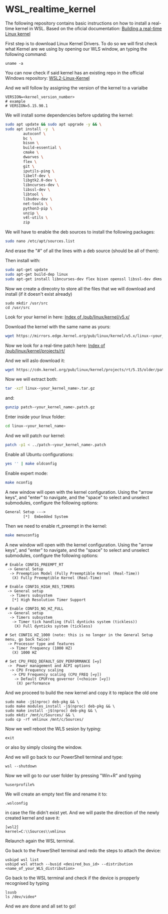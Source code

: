 # WSL_realtime_kernel
The following repository contains basic instructions on how to install a real-time kernel in WSL.
Based on the oficial documentation: [Building a real-time Linux kernel](https://docs.ros.org/en/humble/Tutorials/Miscellaneous/Building-Realtime-rt_preempt-kernel-for-ROS-2.html)

First step is to download Linux Kernel Drivers.
To do so we will first check what Kernel are we using by opening our WLS window, an typing the following command:
```
uname -a
```

You can now check if said kernel has an existing repo in the official Windows repository:
[WSL2-Linux-Kernel](https://github.com/microsoft/WSL2-Linux-Kernel/releases)

And we will follow by assigning the version of the kernel to a varialbe
```
VERSION=<kernel_version_number>
# example
# VERSION=5.15.90.1
```


We will install some dependencies before updating the kernel:
```sh
sudo apt update && sudo apt upgrade -y && \
sudo apt install -y  \
        autoconf \
        bc \
        bison \
        build-essential \
        cmake \
        dwarves \
        flex \
        git \
        iputils-ping \
        libelf-dev \
        libgtk2.0-dev \
        libncurses-dev \
        libssl-dev \
        libtool \
        libudev-dev \
        net-tools \
        python3-pip \
        unzip \
        v4l-utils \
        zip
```

We will have to enable the deb sources to install the following packages:
```sh
sudo nano /etc/apt/sources.list
```
And erase the "#" of all the lines with a deb source (should be all of them):

Then install with:
```sh
sudo apt-get update
sudo apt-get build-dep linux
sudo apt-get install libncurses-dev flex bison openssl libssl-dev dkms libelf-dev libudev-dev libpci-dev libiberty-dev autoconf fakeroot
```

Now we create a direcotry to store all the files that we will download and install (if it doesn't exist already)
```
sudo mkdir /usr/src
cd /usr/src
```

Look for your kernel in here:
[Index of /pub/linux/kernel/v5.x/](https://mirrors.edge.kernel.org/pub/linux/kernel/v5.x/)

Download the kernel with the same name as yours:
```sh
wget https://mirrors.edge.kernel.org/pub/linux/kernel/v5.x/linux-<your_kernel_name>.tar.gz
```

Now we look for a real-time patch here:
[Index of /pub/linux/kernel/projects/rt/]([https://mirrors.edge.kernel.org/pub/linux/kernel/v5.x/](https://cdn.kernel.org/pub/linux/kernel/projects/rt/5.15/older/))

And we will aslo download it:
```sh
wget https://cdn.kernel.org/pub/linux/kernel/projects/rt/5.15/older/patch-<your_kernel_name>.patch.gz
```

Now we will extract both:

```sh
tar -xzf linux-<your_kernel_name>.tar.gz
```
and:
```sh
gunzip patch-<your_kernel_name>.patch.gz
```

Enter inside your linux folder:
```sh
cd linux-<your_kernel_name>
```
And we will patch our kernel:
```sh
patch -p1 < ../patch-<your_kernel_name>.patch
```

Enable all Ubuntu configurations:
```sh
yes '' | make oldconfig
```

Enable expert mode:
```sh
make nconfig
```

A new window will open with the kernel configuration. Using the "arrow keys", and "enter" to navigate, and the "space" to select and unselect submodules, configure the following options:
```txt
General Setup --->
        [*]  Embedded System
``` 

Then we need to enable rt_preempt in the kernel:

```sh
make menuconfig
```

A new window will open with the kernel configuration. Using the "arrow keys", and "enter" to navigate, and the "space" to select and unselect submodules, configure the following options:
```
# Enable CONFIG_PREEMPT_RT
 -> General Setup
  -> Preemption Model (Fully Preemptible Kernel (Real-Time))
   (X) Fully Preemptible Kernel (Real-Time)

# Enable CONFIG_HIGH_RES_TIMERS
 -> General setup
  -> Timers subsystem
   [*] High Resolution Timer Support

# Enable CONFIG_NO_HZ_FULL
 -> General setup
  -> Timers subsystem
   -> Timer tick handling (Full dynticks system (tickless))
    (X) Full dynticks system (tickless)

# Set CONFIG_HZ_1000 (note: this is no longer in the General Setup menu, go back twice)
 -> Processor type and features
  -> Timer frequency (1000 HZ)
   (X) 1000 HZ

# Set CPU_FREQ_DEFAULT_GOV_PERFORMANCE [=y]
 ->  Power management and ACPI options
  -> CPU Frequency scaling
   -> CPU Frequency scaling (CPU_FREQ [=y])
    -> Default CPUFreq governor (<choice> [=y])
     (X) performance
```

And we proceed to build the new kernel and copy it to replace the old one
```
sudo make -j$(nproc) deb-pkg && \
sudo make modules_install -j$(nproc) deb-pkg && \
sudo make install -j$(nproc) deb-pkg && \
sudo mkdir /mnt/c/Sources/ && \
sudo cp -rf vmlinux /mnt/c/Sources/
```

Now we well reboot the WLS sesion by typing:
```
exit
```
or also by simply closing the window.

And we will go back to our PowerShell terminal and type:
```
wsl --shutdown
```

Now we will go to our user folder by pressing "Win+R" and typing
```
%userprofile%
```

We will create an empty text file and rename it to:
```
.wslconfig
```
in case the file didn't exist yet.
And we will paste the direction of the newly created kernel and save it:
```
[wsl2]
kernel=C:\\Sources\\vmlinux
```

Relaunch again the WSL terminal.

Go back to the PowerShell terminal and redo the steps to attach the device:
```
usbipd wsl list
usbipd wsl attach --busid <desired_bus_id> --distribution <name_of_your_WLS_distribution>
```

Go back to the WSL terminal and check if the device is propperly recognised by typing
```
lsusb
ls /dev/video*
```

And we are done and all set to go!
